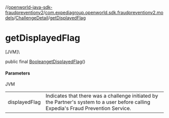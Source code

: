 //[openworld-java-sdk-fraudpreventionv2](../../../index.md)/[com.expediagroup.openworld.sdk.fraudpreventionv2.models](../index.md)/[ChallengeDetail](index.md)/[getDisplayedFlag](get-displayed-flag.md)

# getDisplayedFlag

[JVM]\

public final [Boolean](https://docs.oracle.com/javase/8/docs/api/java/lang/Boolean.html)[getDisplayedFlag](get-displayed-flag.md)()

#### Parameters

JVM

| | |
|---|---|
| displayedFlag | Indicates that there was a challenge initiated by the Partner's system to a user before calling Expedia's Fraud Prevention Service. |
